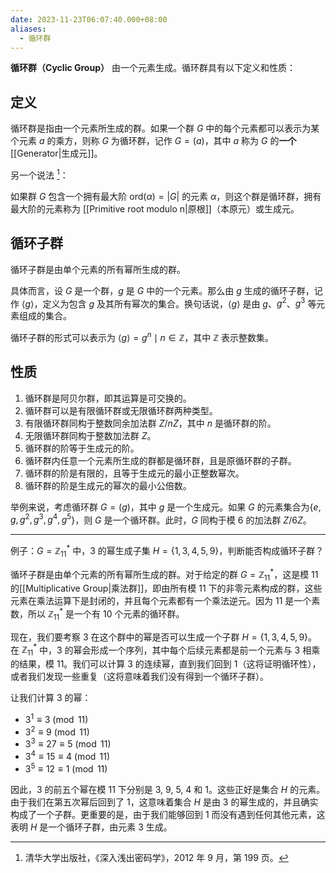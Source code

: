```yaml
---
date: 2023-11-23T06:07:40.000+08:00
aliases:
  - 循环群
---
```


**循环群（Cyclic Group）** 由一个元素生成。循环群具有以下定义和性质：

## 定义

循环群是指由一个元素所生成的群。如果一个群 $G$ 中的每个元素都可以表示为某个元素 $a$ 的乘方，则称 $G$ 为循环群，记作 $G=(a)$，其中 $a$ 称为 $G$ 的**一个**[[Generator|生成元]]。

另一个说法 [^1]：

如果群 $G$ 包含一个拥有最大阶 $\text{ord}(\alpha)=|G|$ 的元素 $\alpha$，则这个群是循环群，拥有最大阶的元素称为 [[Primitive root modulo n|原根]]（本原元）或生成元。

## 循环子群

循环子群是由单个元素的所有幂所生成的群。

具体而言，设 $G$ 是一个群，$g$ 是 $G$ 中的一个元素。那么由 $g$ 生成的循环子群，记作 $\langle g \rangle$，定义为包含 $g$ 及其所有幂次的集合。换句话说，$\langle g \rangle$ 是由 $g$、$g^2$、$g^3$ 等元素组成的集合。

循环子群的形式可以表示为 $\langle g \rangle = {g^n \mid n \in \mathbb{Z}}$，其中 $\mathbb{Z}$ 表示整数集。

## 性质

1. 循环群是阿贝尔群，即其运算是可交换的。
2. 循环群可以是有限循环群或无限循环群两种类型。
3. 有限循环群同构于整数同余加法群 $Z/nZ$，其中 $n$ 是循环群的阶。
4. 无限循环群同构于整数加法群 $Z$。
5. 循环群的阶等于生成元的阶。
6. 循环群内任意一个元素所生成的群都是循环群，且是原循环群的子群。
7. 循环群的阶是有限的，且等于生成元的最小正整数幂次。
8. 循环群的阶是生成元的幂次的最小公倍数。

举例来说，考虑循环群 $G=(g)$，其中 $g$ 是一个生成元。如果 $G$ 的元素集合为{$e, g, g^2, g^3, g^4, g^5$}，则 $G$ 是一个循环群。此时，$G$ 同构于模 6 的加法群 $Z/6Z$。

---

例子：$G=\mathbb{Z}_{11}^*$ 中，3 的幂生成子集 $H=\{ 1,3,4,5,9 \}$，判断能否构成循环子群？

循环子群是由单个元素的所有幂所生成的群。对于给定的群 $G=\mathbb{Z}_{11}^*$，这是模 11 的[[Multiplicative Group|乘法群]]，即由所有模 11 下的非零元素构成的群，这些元素在乘法运算下是封闭的，并且每个元素都有一个乘法逆元。因为 11 是一个素数，所以 $\mathbb{Z}_{11}^*$ 是一个有 10 个元素的循环群。

现在，我们要考察 3 在这个群中的幂是否可以生成一个子群 $H=\{ 1,3,4,5,9 \}$。在 $\mathbb{Z}_{11}^*$ 中，3 的幂会形成一个序列，其中每个后续元素都是前一个元素与 3 相乘的结果，模 11。我们可以计算 3 的连续幂，直到我们回到 1（这将证明循环性），或者我们发现一些重复（这将意味着我们没有得到一个循环子群）。

让我们计算 3 的幂：

- $3^1 \equiv 3 \pmod{11}$
- $3^2 \equiv 9 \pmod{11}$
- $3^3 \equiv 27 \equiv 5 \pmod{11}$
- $3^4 \equiv 15 \equiv 4 \pmod{11}$
- $3^5 \equiv 12 \equiv 1 \pmod{11}$

因此，3 的前五个幂在模 11 下分别是 3, 9, 5, 4 和 1。这些正好是集合 $H$ 的元素。由于我们在第五次幂后回到了 1，这意味着集合 $H$ 是由 3 的幂生成的，并且确实构成了一个子群。更重要的是，由于我们能够回到 1 而没有遇到任何其他元素，这表明 $H$ 是一个循环子群，由元素 3 生成。

[^1]: 清华大学出版社，《深入浅出密码学》，2012 年 9 月，第 199 页。
